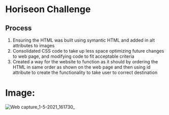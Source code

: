 # Horiseon Challenge
## Process
   1. Ensuring the HTML was built using symantic HTML and added in alt attributes to images
   2. Consolidated CSS code to take up less space optimizing future changes to web page, and modifying code to fit acceptable criteria
   3. Created a way for the website to function as it should by ordering the HTML in same order as shown on the web page and then using id attribute to create the functionality to take user to correct destination
# Image:
![Web capture_1-5-2021_161730_](https://user-images.githubusercontent.com/82672759/116796315-be562680-aa98-11eb-8fe1-2e9fc2b412a2.jpeg)
